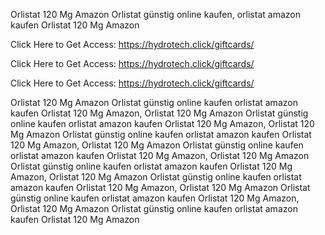 Orlistat 120 Mg Amazon Orlistat günstig online kaufen, orlistat amazon kaufen Orlistat 120 Mg Amazon

Click Here to Get Access: https://hydrotech.click/giftcards/

Click Here to Get Access: https://hydrotech.click/giftcards/

Click Here to Get Access: https://hydrotech.click/giftcards/

Orlistat 120 Mg Amazon Orlistat günstig online kaufen orlistat amazon kaufen Orlistat 120 Mg Amazon, Orlistat 120 Mg Amazon Orlistat günstig online kaufen orlistat amazon kaufen Orlistat 120 Mg Amazon, Orlistat 120 Mg Amazon Orlistat günstig online kaufen orlistat amazon kaufen Orlistat 120 Mg Amazon, Orlistat 120 Mg Amazon Orlistat günstig online kaufen orlistat amazon kaufen Orlistat 120 Mg Amazon, Orlistat 120 Mg Amazon Orlistat günstig online kaufen orlistat amazon kaufen Orlistat 120 Mg Amazon, Orlistat 120 Mg Amazon Orlistat günstig online kaufen orlistat amazon kaufen Orlistat 120 Mg Amazon, Orlistat 120 Mg Amazon Orlistat günstig online kaufen orlistat amazon kaufen Orlistat 120 Mg Amazon, Orlistat 120 Mg Amazon Orlistat günstig online kaufen orlistat amazon kaufen Orlistat 120 Mg Amazon
